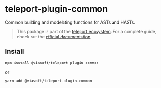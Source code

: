 # teleport-plugin-common

Common building and modelating functions for ASTs and HASTs.

> This package is part of the [teleport ecosystem](https://github.com/teleporthq/teleport-code-generators). For a complete guide, check out the [official documentation](https://docs.teleporthq.io/).

## Install
```bash
npm install @viasoft/teleport-plugin-common
```
or
```bash
yarn add @viasoft/teleport-plugin-common
```
